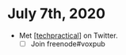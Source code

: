 # July 7th, 2020
- Met [[techpractical]] on Twitter.
    - [ ] Join freenode#voxpub

[//begin]: # "Autogenerated link references for markdown compatibility"
[techpractical]: ../techpractical "Techpractical"
[//end]: # "Autogenerated link references"